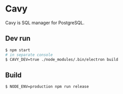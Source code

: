 # Cavy

Cavy is SQL manager for PostgreSQL.

## Dev run

```bash
$ npm start
# in separate console
$ CAVY_DEV=true ./node_modules/.bin/electron build
```

## Build

```bash
$ NODE_ENV=production npm run release
```
